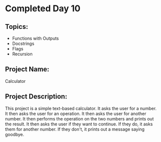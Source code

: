 # Completed Day 10

## Topics:
- Functions with Outputs
- Docstrings
- Flags
- Recursion

## Project Name:
Calculator

## Project Description:
This project is a simple text-based calculator. It asks the user for a number. It then asks the user for an operation. It then asks the user for another number. It then performs the operation on the two numbers and prints out the result. It then asks the user if they want to continue. If they do, it asks them for another number. If they don't, it prints out a message saying goodbye.
